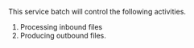 This service batch will control the following activities.

1. Processing inbound files
2. Producing outbound files.
